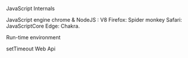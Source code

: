 JavaScript Internals

JavaScript engine
chrome & NodeJS : V8
Firefox: Spider monkey
Safari: JavaScriptCore
Edge: Chakra.

Run-time environment

setTimeout Web Api

